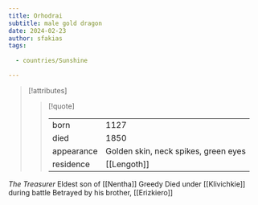 ```yaml
---
title: Orhodrai
subtitle: male gold dragon
date: 2024-02-23
author: sfakias
tags:
  
  - countries/Sunshine

---
```

> [!attributes]
> 
> > [!quote]
> >
> > | | |
> > | --- | --- |
> > | born | 1127 |
> > | died | 1850 |
> > | appearance | Golden skin, neck spikes, green eyes |
> > | residence | [[Lengoth]] |

*The Treasurer*
Eldest son of [[Nentha]]
Greedy
Died under [[Klivichkie]] during battle
Betrayed by his brother, [[Erizkiero]]